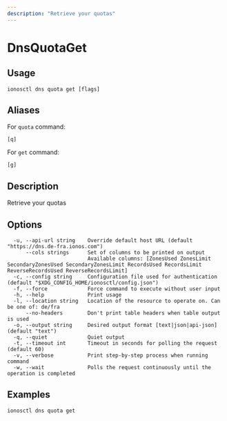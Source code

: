 ```yaml
---
description: "Retrieve your quotas"
---
```


# DnsQuotaGet

## Usage

```text
ionosctl dns quota get [flags]
```

## Aliases

For `quota` command:

```text
[q]
```

For `get` command:

```text
[g]
```

## Description

Retrieve your quotas

## Options

```text
  -u, --api-url string    Override default host URL (default "https://dns.de-fra.ionos.com")
      --cols strings      Set of columns to be printed on output 
                          Available columns: [ZonesUsed ZonesLimit SecondaryZonesUsed SecondaryZonesLimit RecordsUsed RecordsLimit ReverseRecordsUsed ReverseRecordsLimit]
  -c, --config string     Configuration file used for authentication (default "$XDG_CONFIG_HOME/ionosctl/config.json")
  -f, --force             Force command to execute without user input
  -h, --help              Print usage
  -l, --location string   Location of the resource to operate on. Can be one of: de/fra
      --no-headers        Don't print table headers when table output is used
  -o, --output string     Desired output format [text|json|api-json] (default "text")
  -q, --quiet             Quiet output
  -t, --timeout int       Timeout in seconds for polling the request (default 60)
  -v, --verbose           Print step-by-step process when running command
  -w, --wait              Polls the request continuously until the operation is completed
```

## Examples

```text
ionosctl dns quota get
```

